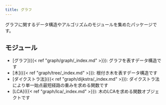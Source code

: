 ```yaml
---
title: グラフ
---
```


グラフに関するデータ構造やアルゴリズムのモジュールを集めたパッケージです。

## モジュール
- [グラフ]({{< ref "graph/graph/_index.md" >}}): グラフを表すデータ構造です
- [木]({{< ref "graph/tree/_index.md" >}}): 根付き木を表すデータ構造です
- [ダイクストラ法]({{< ref "graph/dijkstra/_index.md" >}}): ダイクストラ法により単一始点最短経路の重みを求める関数です
- [LCA]({{< ref "graph/lca/_index.md" >}}): 木のLCAを求める関数オブジェクトです
